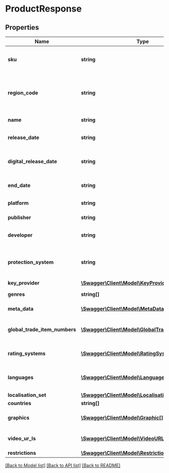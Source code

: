 # ProductResponse

## Properties
Name | Type | Description | Notes
------------ | ------------- | ------------- | -------------
**sku** | **string** | The SKU is the unique identifier of a product | 
**region_code** | **string** | Code of the region where the product is intended for | 
**name** | **string** | Name of the product | 
**release_date** | **string** | Release date of the product | [optional] 
**digital_release_date** | **string** | Digital release date of the product | [optional] 
**end_date** | **string** | End of life date of the product | [optional] 
**platform** | **string** | Platform of the product | [optional] 
**publisher** | **string** | Publisher of the product | [optional] 
**developer** | **string** | Developer of the product | [optional] 
**protection_system** | **string** | Protection system of the product (Steam, etc.) | [optional] 
**key_provider** | [**\Swagger\Client\Model\KeyProvider**](KeyProvider.md) |  | [optional] 
**genres** | **string[]** | List of genres | [optional] 
**meta_data** | [**\Swagger\Client\Model\MetaData[]**](MetaData.md) | Set of meta data | [optional] 
**global_trade_item_numbers** | [**\Swagger\Client\Model\GlobalTradeItemNumber[]**](GlobalTradeItemNumber.md) | Global Trade Item Numbers (GTIN) | [optional] 
**rating_systems** | [**\Swagger\Client\Model\RatingSystem[]**](RatingSystem.md) | List of rating systems | [optional] 
**languages** | [**\Swagger\Client\Model\Language[]**](Language.md) | List of localised texts for the product | [optional] 
**localisation_set** | [**\Swagger\Client\Model\LocalisationSet**](LocalisationSet.md) |  | [optional] 
**countries** | **string[]** | Countries | [optional] 
**graphics** | [**\Swagger\Client\Model\Graphic[]**](Graphic.md) | List of images of the product | [optional] 
**video_ur_ls** | [**\Swagger\Client\Model\VideoURL[]**](VideoURL.md) | List of videos of the product | [optional] 
**restrictions** | [**\Swagger\Client\Model\Restriction**](Restriction.md) |  | [optional] 

[[Back to Model list]](../README.md#documentation-for-models) [[Back to API list]](../README.md#documentation-for-api-endpoints) [[Back to README]](../README.md)


